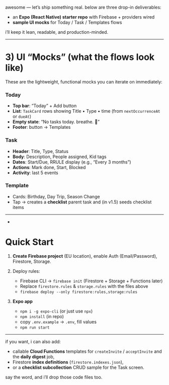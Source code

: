 awesome — let’s ship something real. below are three drop-in deliverables:

- an **Expo (React Native) starter repo** with Firebase + providers wired
- **sample UI mocks** for Today / Task / Templates flows

i’ll keep it lean, readable, and production-minded.

---

# 3) UI “Mocks” (what the flows look like)

These are the lightweight, functional mocks you can iterate on immediately:

### Today

- **Top bar**: “Today” + Add button
- **List**: `TaskCard` rows showing Title • Type • time (from `nextOccurrenceAt` or `dueAt`)
- **Empty state**: “No tasks today. breathe. 🌿”
- **Footer**: button → Templates

### Task

- **Header**: Title, Type, Status
- **Body**: Description, People assigned, Kid tags
- **Dates**: Start/Due, RRULE display (e.g., “Every 3 months”)
- **Actions**: Mark done, Start, Blocked
- **Activity**: last 5 events

### Template

- Cards: Birthday, Day Trip, Season Change
- Tap → creates a **checklist** parent task and (in v1.5) seeds checklist items

---

-

# Quick Start

1. **Create Firebase project** (EU location), enable Auth (Email/Password), Firestore, Storage.
2. Deploy rules:
   - Firebase CLI → `firebase init` (Firestore + Storage + Functions later)
   - Replace `firestore.rules` & `storage.rules` with the files above
   - `firebase deploy --only firestore:rules,storage:rules`

3. **Expo app**
   - `npm i -g expo-cli` (or just use `npx`)
   - `npm install` (in repo)
   - copy `.env.example` → `.env`, fill values
   - `npm run start`

---

if you want, i can also add:

- callable **Cloud Functions** templates for `createInvite` / `acceptInvite` and the **daily digest** job,
- Firestore **index definitions** (`firestore.indexes.json`),
- or a **checklist subcollection** CRUD sample for the Task screen.

say the word, and i’ll drop those code files too.
